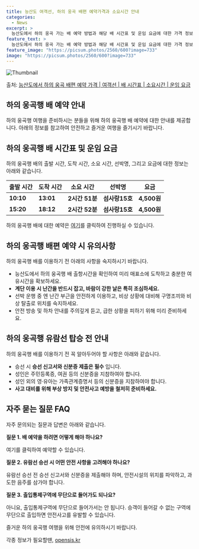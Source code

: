 ```yaml
---
title: 능산도 여객선, 하의 웅곡 배편 예약가격과 소요시간 안내
categories:
  - News
excerpt: >
  능산도에서 하의 웅곡 가는 배 예약 방법과 해당 배 시간표 및 운임 요금에 대한 가격 정보를 안내 드리겠습니다. 안전하고 재밋는 하의 웅곡행 여행을 위해 아래 정보 참고하시기 바랍니다. 하의 웅곡행 배편 예약하기 👈 클릭능산도에서 하의 웅곡행 배 시간표출발 시간도착 시간소요 시간선박명요금10:1013:012시간 51분섬사랑15호4,500원15:2018:122시간 52분섬사랑15호4,500원하의 웅곡행 배편 예약하기 👈 클릭능산도에서 하의 웅곡행 여객선 탑승 시 이용수칙능산도에서 하의 웅곡행 배 출항시간을 확인하여 미리 매표소에 도착하고 충분한 여유시간을 확보하세요. 배가 도착하면 선차량과 승객이 내리고 나면 탑승하세요. 계단 이용 시 난간을 반드시 잡고, 바람이 강한 날은 특히 조심하세요. 선박 운행 중..
feature_text: >
  능산도에서 하의 웅곡 가는 배 예약 방법과 해당 배 시간표 및 운임 요금에 대한 가격 정보를 안내 드리겠습니다. 안전하고 재밋는 하의 웅곡행 여행을 위해 아래 정보 참고하시기 바랍니다. 하의 웅곡행 배편 예약하기 👈 클릭능산도에서 하의 웅곡행 배 시간표출발 시간도착 시간소요 시간선박명요금10:1013:012시간 51분섬사랑15호4,500원15:2018:122시간 52분섬사랑15호4,500원하의 웅곡행 배편 예약하기 👈 클릭능산도에서 하의 웅곡행 여객선 탑승 시 이용수칙능산도에서 하의 웅곡행 배 출항시간을 확인하여 미리 매표소에 도착하고 충분한 여유시간을 확보하세요. 배가 도착하면 선차량과 승객이 내리고 나면 탑승하세요. 계단 이용 시 난간을 반드시 잡고, 바람이 강한 날은 특히 조심하세요. 선박 운행 중..
feature_image: "https://picsum.photos/2560/600?image=733"
image: "https://picsum.photos/2560/600?image=733"
---
```


![Thumbnail](https://img1.daumcdn.net/thumb/R800x0/?scode=mtistory2&fname=https%3A%2F%2Fblog.kakaocdn.net%2Fdn%2FlvnJ2%2FbtsHCSezOXe%2FwminpKKKRgQg9VEDY8OFT0%2Fimg.webp)

<p>출처: <a href="https://opensis.kr/entry/%EB%8A%A5%EC%82%B0%EB%8F%84%EC%97%90%EC%84%9C-%ED%95%98%EC%9D%98-%EC%9B%85%EA%B3%A1-%EB%B0%B0%ED%8E%B8-%EC%98%88%EC%95%BD-%EA%B0%80%EA%B2%A9-%EC%97%AC%EA%B0%9D%EC%84%A0-%EB%B0%B0-%EC%8B%9C%EA%B0%84%ED%91%9C-%EC%86%8C%EC%9A%94%EC%8B%9C%EA%B0%84-%EC%9A%B4%EC%9E%84-%EC%9A%94%EA%B8%88" rel="dofollow">능산도에서 하의 웅곡 배편 예약 가격 | 여객선 | 배 시간표 | 소요시간 | 운임 요금</a> </p>

## 하의 웅곡행 배 예약 안내

하의 웅곡행 여행을 준비하시는 분들을 위해 하의 웅곡행 배 예약에 대한 안내를 제공합니다. 아래의 정보를 참고하여 안전하고 즐거운 여행을
즐기시기 바랍니다.

## 하의 웅곡행 배 시간표 및 운임 요금

하의 웅곡행 배의 출발 시간, 도착 시간, 소요 시간, 선박명, 그리고 요금에 대한 정보는 아래와 같습니다.

출발 시간 | 도착 시간 | 소요 시간 | 선박명 | 요금  
---|---|---|---|---  
**10:10** | **13:01** | **2시간 51분** | **섬사랑15호** | **4,500원**  
**15:20** | **18:12** | **2시간 52분** | **섬사랑15호** | **4,500원**  
  
하의 웅곡행 배에 대한 예약은 [여기](https://www.example.com/booking)를 클릭하여 진행하실 수 있습니다.

## 하의 웅곡행 배편 예약 시 유의사항

하의 웅곡행 배를 이용하기 전 아래의 사항을 숙지하시기 바랍니다.

  * 능산도에서 하의 웅곡행 배 출항시간을 확인하여 미리 매표소에 도착하고 충분한 여유시간을 확보하세요.
  * **계단 이용 시 난간을 반드시 잡고, 바람이 강한 날은 특히 조심하세요.**
  * 선박 운행 중 엔 난간 부근을 안전하게 이용하고, 비상 상황에 대비해 구명조끼와 비상 탈출로 위치를 숙지하세요.
  * 안전 방송 및 하차 안내를 주의깊게 듣고, 급한 상황을 피하기 위해 미리 준비하세요.

## 하의 웅곡행 유람선 탑승 전 안내

하의 웅곡행 배를 이용하기 전 꼭 알아두어야 할 사항은 아래와 같습니다.

  * 승선 시 **승선 신고서와 신분증 제출은 필수** 입니다.
  * 성인은 주민등록증, 여권 등의 신분증을 지참하여야 합니다.
  * 성인 외의 영·유아는 가족관계증명서 등의 신분증을 지참하여야 합니다.
  * **사고 대비를 위해 부상 방지 및 안전사고 예방을 철저히 준비하세요.**

## 자주 묻는 질문 FAQ

자주 문의되는 질문과 답변은 아래와 같습니다.

**질문 1. 배 예약을 하려면 어떻게 해야 하나요?**

여기를 클릭하여 예약할 수 있습니다.

**질문 2. 유람선 승선 시 어떤 안전 사항을 고려해야 하나요?**

유람선 승선 전 승선 신고서와 신분증을 제출해야 하며, 안전시설의 위치를 파악하고, 과도한 음주를 삼가야 합니다.

**질문 3. 출입통제구역에 무단으로 들어가도 되나요?**

아니요, 출입통제구역에 무단으로 들어가서는 안 됩니다. 승객이 들어갈 수 없는 구역에 무단으로 출입하면 안전사고를 유발할 수 있습니다.

즐거운 하의 웅곡행 여행을 위해 안전에 유의하시기 바랍니다.

 

각종 정보가 필요할땐, <a href="https://opensis.kr" rel="dofollow">opensis.kr</a>


